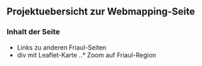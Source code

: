 ## Projektuebersicht zur Webmapping-Seite

### Inhalt der Seite

* Links zu anderen Friaul-Seiten
* div mit Leaflet-Karte
..* Zoom auf Friaul-Region